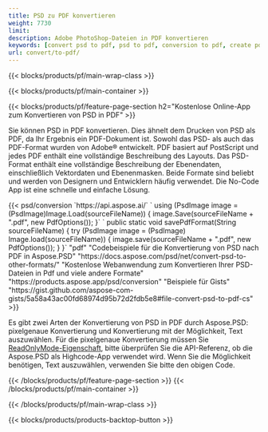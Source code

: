 ```yaml
---
title: PSD zu PDF konvertieren
weight: 7730
limit: 
description: Adobe PhotoShop-Dateien in PDF konvertieren
keywords: [convert psd to pdf, psd to pdf, conversion to pdf, create pdf from psd, print psd as pdf]
url: convert/to-pdf/
---
```


{{< blocks/products/pf/main-wrap-class >}}

{{< blocks/products/pf/main-container >}}

{{< blocks/products/pf/feature-page-section h2="Kostenlose Online-App zum Konvertieren von PSD in PDF" >}}
<p>Sie können PSD in PDF konvertieren. Dies ähnelt dem Drucken von PSD als PDF, da Ihr Ergebnis ein PDF-Dokument ist. Sowohl das PSD- als auch das PDF-Format wurden von Adobe® entwickelt. PDF basiert auf PostScript und jedes PDF enthält eine vollständige Beschreibung des Layouts. Das PSD-Format enthält eine vollständige Beschreibung der Ebenendaten, einschließlich Vektordaten und Ebenenmasken. Beide Formate sind beliebt und werden von Designern und Entwicklern häufig verwendet. Die No-Code App ist eine schnelle und einfache Lösung.</p>
{{< psd/conversion `https://api.aspose.ai/` 
`    using (PsdImage image = (PsdImage)Image.Load(sourceFileName))
    {
        image.Save(sourceFileName + ".pdf", new PdfOptions());
    }` 
	`    public static void savePdfFormat(String sourceFileName) {
        try (PsdImage image = (PsdImage) Image.load(sourceFileName)) {
            image.save(sourceFileName + ".pdf", new PdfOptions());
        }
    }` 
	"pdf" 
"Codebeispiele für die Konvertierung von PSD nach PDF in Aspose.PSD"  "https://docs.aspose.com/psd/net/convert-psd-to-other-formats/" 
"Kostenlose Webanwendung zum Konvertieren Ihrer PSD-Dateien in Pdf und viele andere Formate" "https://products.aspose.app/psd/conversion" 
"Beispiele für Gists" "https://gist.github.com/aspose-com-gists/5a58a43ac00fd68974d95b72d2fdb5e8#file-convert-psd-to-pdf-cs" >}}
<p>Es gibt zwei Arten der Konvertierung von PSD in PDF durch Aspose.PSD: pixelgenaue Konvertierung und Konvertierung mit der Möglichkeit, Text auszuwählen. Für die pixelgenaue Konvertierung müssen Sie <a href="https://reference.aspose.com/psd/net/aspose.psd.imageloadoptions/psdloadoptions/readonlymode/">ReadOnlyMode-Eigenschaft</a>, bitte überprüfen Sie die API-Referenz, ob die Aspose.PSD als Highcode-App verwendet wird. Wenn Sie die Möglichkeit benötigen, Text auszuwählen, verwenden Sie bitte den obigen Code.</p>
{{< /blocks/products/pf/feature-page-section >}}
{{< /blocks/products/pf/main-container >}}


{{< /blocks/products/pf/main-wrap-class >}}

{{< blocks/products/products-backtop-button >}}

